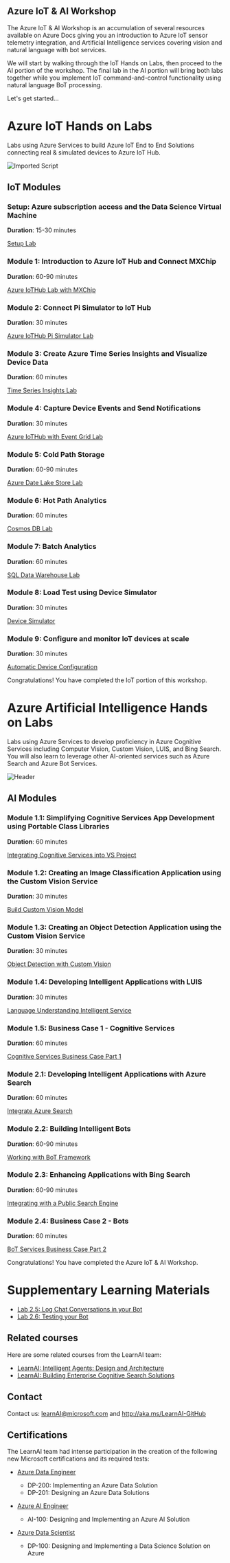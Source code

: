 ## Azure IoT & AI Workshop

The Azure IoT & AI Workshop is an accumulation of several resources available on Azure Docs giving you an introduction to Azure IoT sensor telemetry integration, and Artificial Intelligence services covering vision and natural language with bot services.

We will start by walking through the IoT Hands on Labs, then proceed to the AI portion of the workshop.  The final lab in the AI portion will bring both labs together while you implement IoT command-and-control functionality using natural language BoT processing.

Let's get started...

# Azure IoT Hands on Labs

Labs using Azure Services to build Azure IoT End to End Solutions connecting real & simulated devices to Azure IoT Hub.

![Imported Script](IoT_HOL/images/Lab.png "Header Image")

## IoT Modules

### Setup: Azure subscription access and the Data Science Virtual Machine

**Duration**: 15-30 minutes

[Setup Lab](IoT_HOL/Setup/README.md)

### Module 1: Introduction to Azure IoT Hub and Connect MXChip

**Duration**: 60-90 minutes

[Azure IoTHub Lab with MXChip](IoT_HOL/IoTHub/README.md)

### Module 2: Connect Pi Simulator to IoT Hub

**Duration**: 30 minutes

[Azure IoTHub Pi Simulator Lab](IoT_HOL/IoTHub-PiSimulator/README.md)

### Module 3: Create Azure Time Series Insights and Visualize Device Data

**Duration**: 60 minutes

[Time Series Insights Lab](IoT_HOL/timeseriesinsights/README.md)

### Module 4: Capture Device Events and Send Notifications

**Duration**: 30 minutes

[Azure IoTHub with Event Grid Lab](IoT_HOL/EventGrid/README.md)

### Module 5: Cold Path Storage

**Duration**: 60-90 minutes

[Azure Date Lake Store Lab](IoT_HOL/DatalakeStore/README.md)

### Module 6: Hot Path Analytics

**Duration**: 60 minutes

[Cosmos DB Lab](IoT_HOL/CosmosDB/README.md)

### Module 7: Batch Analytics

**Duration**: 60 minutes

[SQL Data Warehouse Lab](IoT_HOL/SQLDataWarehouse/README.md)

### Module 8: Load Test using Device Simulator

**Duration**: 30 minutes

[Device Simulator](IoT_HOL/DeviceSimulator/README.md)


### Module 9: Configure and monitor IoT devices at scale

**Duration**: 30 minutes

[Automatic Device Configuration](IoT_HOL/automaticdeviceconfiguration/README.md)

Congratulations!  You have completed the IoT portion of this workshop.

# Azure Artificial Intelligence Hands on Labs

Labs using Azure Services to develop proficiency in Azure Cognitive Services including Computer Vision, Custom Vision, LUIS, and Bing Search. You will also learn to leverage other AI-oriented services such as Azure Search and Azure Bot Services. 

![Header](AI_HOL/assets/header.png "Header Image")

## AI Modules

### Module 1.1: Simplifying Cognitive Services App Development using Portable Class Libraries

**Duration**: 60 minutes

[Integrating Cognitive Services into VS Project](AI_HOL/lab01.1-computer_vision/0_README.md)

### Module 1.2: Creating an Image Classification Application using the Custom Vision Service

**Duration**: 30 minutes

[Build Custom Vision Model](AI_HOL/lab01.2_customvision01/0_README.md)

### Module 1.3: Creating an Object Detection Application using the Custom Vision Service

**Duration**: 30 minutes

[Object Detection with Custom Vision](AI_HOL/lab01.3_customvision02/0_README.md)

### Module 1.4: Developing Intelligent Applications with LUIS

**Duration**: 30 minutes

[Language Understanding Intelligent Service](AI_HOL/lab01.5-luis/0_README.md)

### Module 1.5: Business Case 1 - Cognitive Services

**Duration**: 60 minutes

[Cognitive Services Business Case Part 1](AI_HOL/lab01.6-bootcamp_case_1/Case_Part1.md)

### Module 2.1: Developing Intelligent Applications with Azure Search

**Duration**: 60 minutes

[Integrate Azure Search](AI_HOL/lab02.1-azure_search/0_README.md)

### Module 2.2: Building Intelligent Bots

**Duration**: 60-90 minutes

[Working with BoT Framework](AI_HOL/lab02.2-building_bots/0_README.md)

### Module 2.3: Enhancing Applications with Bing Search

**Duration**: 60-90 minutes

[Integrating with a Public Search Engine](AI_HOL/lab02.3-bing_search/0_README.md)

### Module 2.4: Business Case 2 - Bots

**Duration**: 60 minutes

[BoT Services Business Case Part 2](AI_HOL/lab02.4-bootcamp_case_2/Case_Part2.md)

Congratulations! You have completed the Azure IoT & AI Workshop.

# Supplementary Learning Materials

- [Lab 2.5: Log Chat Conversations in your Bot](./lab02.5-logging_chat_conversations/0_README.md)
- [Lab 2.6: Testing your Bot](./lab02.6-testing_bots/0_README.md)

## Related courses

Here are some related courses from the LearnAI team:

- [LearnAI: Intelligent Agents: Design and Architecture](https://aka.ms/daaia)
- [LearnAI: Building Enterprise Cognitive Search Solutions](https://aka.ms/kmb)  

## Contact

Contact us: learnAI@microsoft.com and <http://aka.ms/LearnAI-GitHub>

## Certifications

The LearnAI team had intense participation in the creation of the following new Microsoft certifications and its required tests:

+ [Azure Data Engineer​](https://www.microsoft.com/en-us/learning/azure-data-engineer.aspx)
  + DP-200: Implementing an Azure Data Solution
  + DP-201: Designing an Azure Data Solutions​

+ [Azure AI Engineer​](https://www.microsoft.com/en-us/learning/azure-ai-engineer.aspx)
  + AI-100: Designing and Implementing an Azure AI Solution

+ [Azure Data Scientist](https://www.microsoft.com/en-us/learning/azure-data-scientist.aspx)
  + DP-100: Designing and Implementing a Data Science Solution on Azure​

